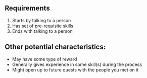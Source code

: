 ## Requirements
1. Starts by talking to a person
2. Has set of pre-requisite skills
3. Ends with talking to a person

## Other potential characteristics:
- May have some type of reward
- Generally gives experience in some skill(s) during the process
- Might open up to future quests with the people you met on it
